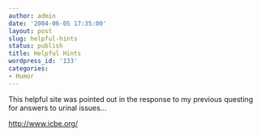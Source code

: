 ```yaml
---
author: admin
date: '2004-06-05 17:35:00'
layout: post
slug: helpful-hints
status: publish
title: Helpful Hints
wordpress_id: '133'
categories:
- Humor
---
```

This helpful site was pointed out in the response to my previous questing for answers to urinal issues...

<a href="http://www.icbe.org/">http://www.icbe.org/</a>
